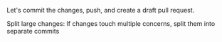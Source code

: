 Let's commit the changes, push, and create a draft pull request.

Split large changes: If changes touch multiple concerns, split them into separate commits